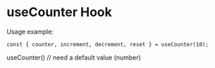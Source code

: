 # useCounter Hook

Usage example:

```
const { counter, increment, decrement, reset } = useCounter(10);

```

useCounter() // need a default value (number)